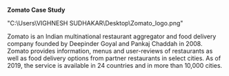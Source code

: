 **Zomato Case Study**

"C:\Users\VIGHNESH SUDHAKAR\Desktop\Zomato_logo.png"

Zomato is an Indian multinational restaurant aggregator and food delivery company founded by Deepinder Goyal and Pankaj Chaddah in 2008. 
Zomato provides information, menus and user-reviews of restaurants as well as food delivery options from partner restaurants in select cities. As of 2019, the service is available in 24 countries and in more than 10,000 cities.
